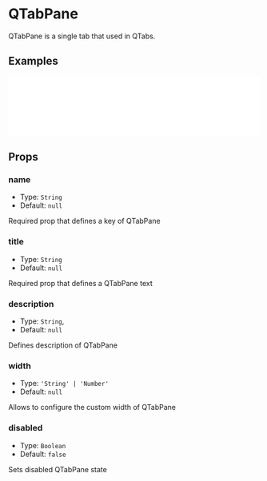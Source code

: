 # QTabPane

QTabPane is a single tab that used in QTabs.

## Examples

<iframe height="120" style="width: 100%;" scrolling="no" frameborder="no" src="/QTabPane/example.html"></iframe>

## Props

### name

- Type: `String`
- Default: `null`

Required prop that defines a key of QTabPane

### title 

- Type: `String`
- Default: `null`

Required prop that defines a QTabPane text

### description 

- Type: `String`,
- Default: `null`

Defines description of QTabPane

### width

- Type: `'String' | 'Number'`
- Default: `null`

Allows to configure the custom width of QTabPane

### disabled

- Type: `Boolean`
- Default: `false`

Sets disabled QTabPane state